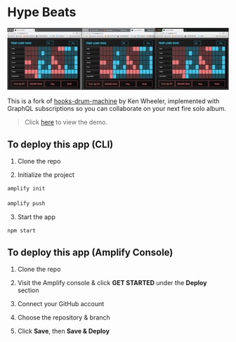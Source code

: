 # Hype Beats

![](hero.png)

This is a fork of [hooks-drum-machine](https://github.com/kenwheeler/hooks-drum-machine) by Ken Wheeler, implemented with GraphQL subscriptions so you can collaborate on your next fire solo album.

> Click [here](https://www.hypebeats.dev/#/) to view the demo.

## To deploy this app (CLI)

1. Clone the repo

2. Initialize the project

```sh
amplify init

amplify push
```

3. Start the app

```sh
npm start
```

## To deploy this app (Amplify Console)

1. Clone the repo

2. Visit the Amplify console & click __GET STARTED__ under the __Deploy__ section

3. Connect your GitHub account

4. Choose the repository & branch

5. Click __Save__, then __Save & Deploy__